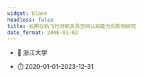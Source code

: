 ```yaml
---
widget: blank
headless: false
title: 长期在轨飞行对航天员空间认知能力的影响研究
date_format: 2006-01-02
---
```



- :notebook: 浙江大学

- :stopwatch: 2020-01-01-2023-12-31